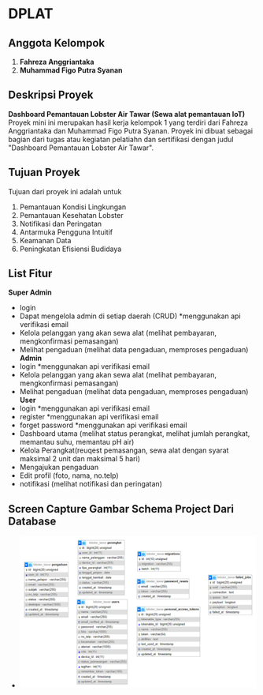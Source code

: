 # DPLAT

## Anggota Kelompok
1. **Fahreza Anggriantaka**
2. **Muhammad Figo Putra Syanan**

## Deskripsi Proyek
**Dashboard Pemantauan Lobster Air Tawar (Sewa alat pemantauan IoT)**
Proyek mini ini merupakan hasil kerja kelompok 1 yang terdiri dari Fahreza Anggriantaka dan Muhammad Figo Putra Syanan. Proyek ini dibuat sebagai bagian dari tugas atau kegiatan pelatiahn dan sertifikasi dengan judul "Dashboard Pemantauan Lobster Air Tawar".

## Tujuan Proyek
Tujuan dari proyek ini adalah untuk
1. Pemantauan Kondisi Lingkungan
2. Pemantauan Kesehatan Lobster
3. Notifikasi dan Peringatan
4. Antarmuka Pengguna Intuitif
5. Keamanan Data
6. Peningkatan Efisiensi Budidaya

## List Fitur
**Super Admin**
- login
- Dapat mengelola admin di setiap daerah (CRUD) *menggunakan api verifikasi email
- Kelola pelanggan yang akan sewa alat (melihat pembayaran, mengkonfirmasi pemasangan)
- Melihat pengaduan (melihat data pengaduan, memproses pengaduan)
**Admin**
- login *menggunakan api verifikasi email
- Kelola pelanggan yang akan sewa alat (melihat pembayaran, mengkonfirmasi pemasangan)
- Melihat pengaduan (melihat data pengaduan, memproses pengaduan)
**User**
- login *menggunakan api verifikasi email
- register *menggunakan api verifikasi email
- forget password *menggunakan api verifikasi email
- Dashboard utama (melihat status perangkat, melihat jumlah perangkat, memantau suhu, memantau pH air)
- Kelola Perangkat(reuqest pemasangan, sewa alat dengan syarat maksimal 2 unit dan maksimal 5 hari)
- Mengajukan pengaduan
- Edit profil (foto, nama, no.telp)
- notifikasi (melihat notifikasi dan peringatan)

## Screen Capture Gambar Schema Project Dari Database
- ![Schema Project Database](public/img/Schema%20Database.png)
